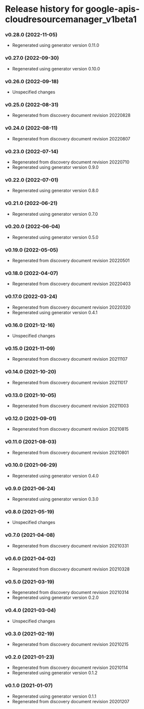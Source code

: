 # Release history for google-apis-cloudresourcemanager_v1beta1

### v0.28.0 (2022-11-05)

* Regenerated using generator version 0.11.0

### v0.27.0 (2022-09-30)

* Regenerated using generator version 0.10.0

### v0.26.0 (2022-09-18)

* Unspecified changes

### v0.25.0 (2022-08-31)

* Regenerated from discovery document revision 20220828

### v0.24.0 (2022-08-11)

* Regenerated from discovery document revision 20220807

### v0.23.0 (2022-07-14)

* Regenerated from discovery document revision 20220710
* Regenerated using generator version 0.9.0

### v0.22.0 (2022-07-01)

* Regenerated using generator version 0.8.0

### v0.21.0 (2022-06-21)

* Regenerated using generator version 0.7.0

### v0.20.0 (2022-06-04)

* Regenerated using generator version 0.5.0

### v0.19.0 (2022-05-05)

* Regenerated from discovery document revision 20220501

### v0.18.0 (2022-04-07)

* Regenerated from discovery document revision 20220403

### v0.17.0 (2022-03-24)

* Regenerated from discovery document revision 20220320
* Regenerated using generator version 0.4.1

### v0.16.0 (2021-12-16)

* Unspecified changes

### v0.15.0 (2021-11-09)

* Regenerated from discovery document revision 20211107

### v0.14.0 (2021-10-20)

* Regenerated from discovery document revision 20211017

### v0.13.0 (2021-10-05)

* Regenerated from discovery document revision 20211003

### v0.12.0 (2021-09-01)

* Regenerated from discovery document revision 20210815

### v0.11.0 (2021-08-03)

* Regenerated from discovery document revision 20210801

### v0.10.0 (2021-06-29)

* Regenerated using generator version 0.4.0

### v0.9.0 (2021-06-24)

* Regenerated using generator version 0.3.0

### v0.8.0 (2021-05-19)

* Unspecified changes

### v0.7.0 (2021-04-08)

* Regenerated from discovery document revision 20210331

### v0.6.0 (2021-04-02)

* Regenerated from discovery document revision 20210328

### v0.5.0 (2021-03-19)

* Regenerated from discovery document revision 20210314
* Regenerated using generator version 0.2.0

### v0.4.0 (2021-03-04)

* Unspecified changes

### v0.3.0 (2021-02-19)

* Regenerated from discovery document revision 20210215

### v0.2.0 (2021-01-23)

* Regenerated from discovery document revision 20210114
* Regenerated using generator version 0.1.2

### v0.1.0 (2021-01-07)

* Regenerated using generator version 0.1.1
* Regenerated from discovery document revision 20201207

